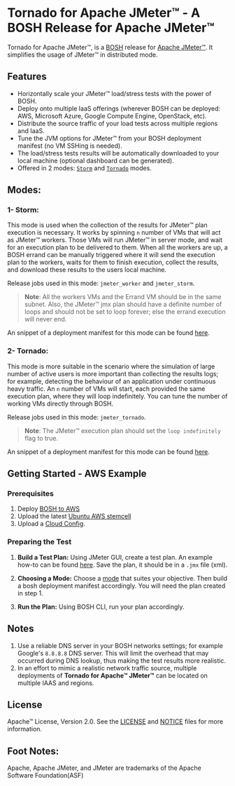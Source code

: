 # Tornado for Apache JMeter&trade; - A BOSH Release for Apache JMeter&trade;

Tornado for Apache JMeter&trade;, is a [BOSH](https://bosh.io/) release for [Apache JMeter&trade;](http://jmeter.apache.org/). It simplifies the usage of JMeter&trade; in distributed mode.

## Features

* Horizontally scale your JMeter&trade; load/stress tests with the power of BOSH.
* Deploy onto multiple IaaS offerings (wherever BOSH can be deployed: AWS, Microsoft Azure, Google Compute Engine, OpenStack, etc).
* Distribute the source traffic of your load tests across multiple regions and IaaS.
* Tune the JVM options for JMeter&trade; from your BOSH deployment manifest (no VM SSHing is needed).
* The load/stress tests results will be automatically downloaded to your local machine (optional dashboard can be generated).
* Offered in 2 modes: [`Storm`](#1--storm) and [`Tornado`](#2--tornado) modes.

## Modes:

### 1- Storm:
This mode is used when the collection of the results for JMeter&trade; plan execution is necessary. It works by spinning `n` number of VMs that will act as JMeter&trade; workers. Those VMs will run JMeter&trade; in server mode, and wait for an execution plan to be delivered to them. When all the workers are up, a BOSH errand can be manually triggered where it will send the execution plan to the workers, waits for them to finish execution, collect the results, and download these results to the users local machine.

Release jobs used in this mode: `jmeter_worker` and `jmeter_storm`.

>**Note**: All the workers VMs and the Errand VM should be in the same subnet. Also, the JMeter&trade; jmx plan should have a definite number of loops and should not be set to loop forever; else the errand execution will never end.

An snippet of a deployment manifest for this mode can be found [here](docs/storm-mode/sample-deployment-manifests-snippets.yml).

### 2- Tornado:
This mode is more suitable in the scenario where the simulation of large number of active users is more important than collecting the results logs; for example, detecting the behaviour of an application under continuous heavy traffic. An `n` number of VMs will start, each provided the same execution plan, where they will loop indefinitely. You can tune the number of working VMs directly through BOSH.

Release jobs used in this mode: `jmeter_tornado`.

>**Note**: The JMeter&trade; execution plan should set the `loop indefinitely` flag to true.

An snippet of a deployment manifest for this mode can be found [here](docs/tornado-mode/sample-deployment-manifests-snippets.yml).

## Getting Started - AWS Example

### Prerequisites
1. Deploy [BOSH to AWS](http://bosh.io/docs/init-aws.html)
2. Upload the latest [Ubuntu AWS stemcell](https://bosh.io/stemcells/bosh-aws-xen-hvm-ubuntu-trusty-go_agent)
3. Upload a [Cloud Config](https://bosh.io/docs/cloud-config.html).

### Preparing the Test

1. **Build a Test Plan:** Using JMeter GUI, create a test plan. An example how-to can be found [here](http://jmeter.apache.org/usermanual/build-web-test-plan.html). Save the plan, it should be in a `.jmx` file (xml).

2. **Choosing a Mode:** Choose a [mode](#modes) that suites your objective. Then build a bosh deployment manifest accordingly. You will need the plan created in step 1.

3. **Run the Plan:** Using BOSH CLI, run your plan accordingly.

## Notes

1. Use a reliable DNS server in your BOSH networks settings; for example Google's `8.8.8.8` DNS server. This will limit the overhead that may occurred during DNS lookup, thus making the test results more realistic.
2. In an effort to mimic a realistic network traffic source, multiple deployments of **Tornado for Apache&trade; JMeter&trade;** can be located on multiple IAAS and regions.

## License

Apache&trade; License, Version 2.0. See the [LICENSE](LICENSE) and [NOTICE](NOTICE) files for more information.

## Foot Notes:
Apache, Apache JMeter, and JMeter are trademarks of the Apache Software Foundation(ASF)
